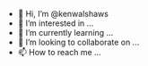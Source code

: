 - 👋 Hi, I’m @kenwalshaws
- 👀 I’m interested in ...
- 🌱 I’m currently learning ...
- 💞️ I’m looking to collaborate on ...
- 📫 How to reach me ...

<!---
kenwalshaws/kenwalshaws is a ✨ special ✨ repository because its `README.md` (this file) appears on your GitHub profile.
You can click the Preview link to take a look at your changes.
--->
